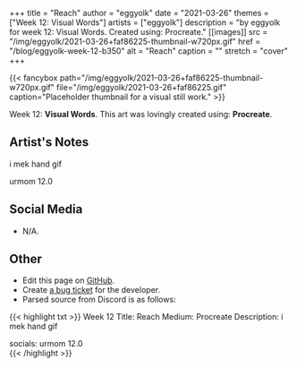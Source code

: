 +++
title =       "Reach"
author =      "eggyolk"
date =        "2021-03-26"
themes =      ["Week 12: Visual Words"]
artists =     ["eggyolk"]
description = "by eggyolk for week 12: Visual Words. Created using: Procreate."
[[images]]
      src = "/img/eggyolk/2021-03-26+faf86225-thumbnail-w720px.gif"
      href = "/blog/eggyolk-week-12-b350"
      alt = "Reach"
      caption = ""
      stretch = "cover"
+++

{{< fancybox path="/img/eggyolk/2021-03-26+faf86225-thumbnail-w720px.gif" file="/img/eggyolk/2021-03-26+faf86225.gif" caption="Placeholder thumbnail for a visual still work." >}}


Week 12: **Visual Words**. This art was lovingly created using: **Procreate**.

## Artist's Notes

i mek hand gif 

urmom 12.0

## Social Media

- N/A.

## Other

- Edit this page on [GitHub](https://github.com/teaminkling/web-refresh/edit/main/content/blog/eggyolk-week-12-b350.md).
- Create [a bug ticket](https://github.com/teaminkling/web-refresh/issues/new?assignees=&labels=bug&template=problem-report.md&title=) for the developer.
- Parsed source from Discord is as follows:

{{< highlight txt >}}
Week 12
Title: Reach
Medium: Procreate
Description: i mek hand gif 

socials: urmom 12.0   
{{< /highlight >}}